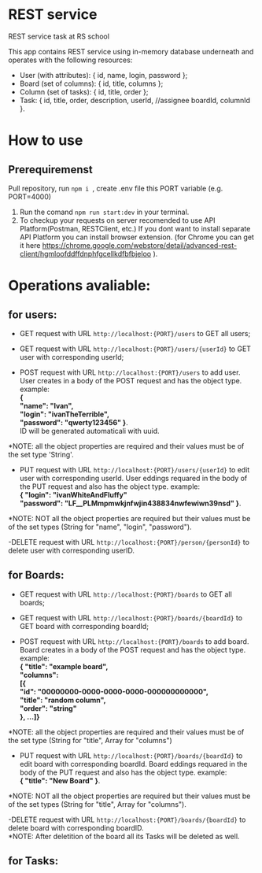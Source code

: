 # REST service
REST service task at RS school

This app contains REST service using in-memory database underneath and operates with the following resources:
- User (with attributes):
    { id, name, login, password };
- Board (set of columns):
    { id, title, columns };
- Column (set of tasks):
    { id, title, order };
- Task:
    {
    id,
    title,
    order,
    description,
    userId, //assignee
    boardId,
    columnId
    }.
# How to use

## Prerequiremenst 
 Pull repository, run ```npm i ```, create .env file this PORT variable (e.g. PORT=4000)
  
1. Run the comand `npm run start:dev` in your terminal.
2. To checkup your requests on server recomended to use API Platform(Postman, RESTClient, etc.) If you  dont want to install separate API Platform you can install browser extension.
(for Chrome you can get it here https://chrome.google.com/webstore/detail/advanced-rest-client/hgmloofddffdnphfgcellkdfbfbjeloo ). 

# Operations avaliable:
## for users:
- GET request with URL `http://localhost:{PORT}/users` to GET all users;

- GET request with URL `http://localhost:{PORT}/users/{userId}` to GET user with corresponding userId;

- POST request with URL `http://localhost:{PORT}/users` to add user.  
    User creates in a body of the POST request and has the object type.
    example:  
        **{   
                "name": "Ivan",  
                "login": "ivanTheTerrible",  
                "password": "qwerty123456"
                }**.  
ID will be generated automaticali with uuid.

*NOTE: all the object properties are required and their values must be of the set type 'String'.

- PUT request with URL `http://localhost:{PORT}/users/{userId}` to edit user with corresponding userId. 
    User eddings requared in the body of the PUT request and also has the object type.
    example:  
        **{ 
                "login": "ivanWhiteAndFluffy"  
                "password": "LF__PLMmpmwkjnfwjin438834nwfewiwn39nsd"
                }**.  

*NOTE: NOT all the object properties are required but their values must be of the set types (String for "name", "login", "password").

-DELETE request with URL `http://localhost:{PORT}/person/{personId}` to delete user with corresponding userID. 

## for Boards: 

- GET request with URL `http://localhost:{PORT}/boards` to GET all boards;

- GET request with URL `http://localhost:{PORT}/boards/{boardId}` to GET board with corresponding boardId;

- POST request with URL `http://localhost:{PORT}/boards` to add board.  
    Board creates in a body of the POST request and has the object type.
    example:  
        **{ "title": "example board",  
                    "columns":  
                        [{  
                            "id": "00000000-0000-0000-0000-000000000000",  
                            "title": "random column",  
                            "order": "string"  
                        }, ...]}**
                


*NOTE: all the object properties are required and their values must be of the set type (String for "title", Array for "columns")

- PUT request with URL `http://localhost:{PORT}/boards/{boardId}` to edit board with corresponding boardId. 
    Board eddings requared in the body of the PUT request and also has the object type.
    example:  
        **{ 
                "title": "New Board" 
                }**.  

*NOTE: NOT all the object properties are required but their values must be of the set types (String for "title", Array for "columns").

-DELETE request with URL `http://localhost:{PORT}/boards/{boardId}` to delete board with corresponding boardID.  
*NOTE: After deletition of the board all its Tasks will be deleted as well.

## for Tasks: 













